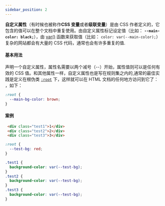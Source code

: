 ```yaml
---
sidebar_position: 2
---
```


**自定义属性**（有时候也被称作**CSS 变量**或者**级联变量**）是由 CSS 作者定义的，它包含的值可以在整个文档中重复使用。由自定义属性标记设定值（比如： **`--main-color: black;`**），由 [var()](https://links.jianshu.com/go?to=https%3A%2F%2Fdeveloper.mozilla.org%2Fzh-CN%2Fdocs%2FWeb%2FCSS%2Fvar) 函数来获取值（比如： `color: var(--main-color);`）复杂的网站都会有大量的 CSS 代码，通常也会有许多重复的值.

#### 基本用法

声明一个自定义属性，属性名需要以两个减号（--）开始，属性值则可以是任何有效的 CSS 值。和其他属性一样，自定义属性也是写在规则集之内的,通常的最佳实践是定义在根伪类 [`:root`](https://links.jianshu.com/go?to=https%3A%2F%2Fdeveloper.mozilla.org%2Fzh-CN%2Fdocs%2FWeb%2FCSS%2F%3Aroot) 下，这样就可以在 HTML 文档的任何地方访问到它了：
，如下：



```css
:root {
  --main-bg-color: brown;
}
```

#### 案例



```html
 <div class="test1">1</div>
 <div class="test2">2</div>
 <div class="test3">3</div>
```



```css
:root {
  --test-bg: red;
}

.test1 {
  background-color: var(--test-bg);
}
.test2 {
  background-color: var(--test-bg);
}
.test3 {
  background-color: var(--test-bg);
}
```
